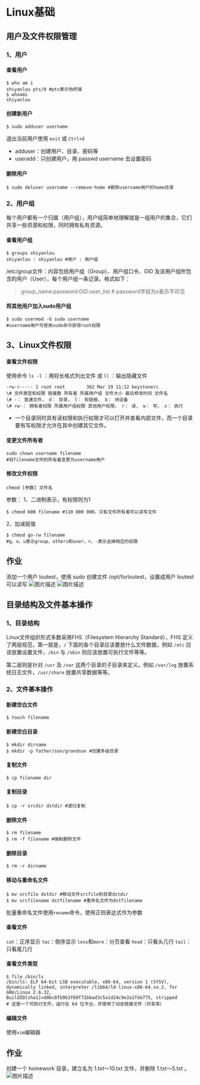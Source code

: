 # Linux基础
## 用户及文件权限管理 
### 1、用户
#### 查看用户
	$ who am i
	shiyanlou pts/0 #pts表示伪终端
	$ whoami 
	shiyanlou
#### 创建新用户 
	$ sudo adduser username
退出当前用户使用 `exit` 或 `Ctrl+d`
* adduser：创建用户、目录、密码等
* useradd：只创建用户，用 passwd username 去设置密码
#### 删除用户
	$ sudo deluser username --remove-home #删除username用户的home目录
### 2、用户组
每个用户都有一个归属（用户组），用户组简单地理解就是一组用户的集合，它们共享一些资源和权限，同时拥有私有资源。
#### 查看用户组
	$ groups shiyanlou
	shiyanlou : shiyanlou #用户 : 用户组
/etc/group文件：内容包括用户组（Group）、用户组口令、GID 及该用户组所包含的用户（User），每个用户组一条记录。格式如下：
>group\_name:password:GID:user\_list
>\# password字段为x表示不可见
#### 将其他用户加入sudo用户组
	$ sudo usermod -G sudo username
	#username用户可使用sudo命令获得root权限
## 3、Linux文件权限
#### 查看文件权限

使用命令
`ls -l` ：用较长格式列出文件
或 `ll` ：输出隐藏文件 
		
	-rw-r----- 1 root root        362 Mar 19 11:12 keystonerc 
	\# 文件类型和权限 链接数 所有者 所属用户组 文件大小 最后修改时间 文件名
	\# -： 普通文件， d： 目录， l： 软链接， b： 块设备
	\# rw-： 拥有者权限 所属用户组权限 其他用户权限， r： 读， w： 写， x： 执行
* 一个目录同时具有读权限和执行权限才可以打开并查看内部文件，而一个目录要有写权限才允许在其中创建其它文件。
#### 变更文件所有者
	sudo chown username filename
	#将filename文件的所有者变更为username用户
#### 修改文件权限
	chmod [参数] 文件名
参数：
1、二进制表示，有权限则为1
	
	$ chmod 600 filename #110 000 000，只有文件所有者可以读写文件
2、加减赋值
	
	$ chmod go-rw filename
	#g、o、u表示group、others和user，+、-表示去掉相应的权限 
## 作业
添加一个用户 loutest，使用 sudo 创建文件 /opt/forloutest，设置成用户 loutest 可以读写
![图片描述](https://dn-simplecloud.shiyanlou.com/courses/uid1079991-20190522-1558506582157)
![图片描述](https://dn-simplecloud.shiyanlou.com/courses/uid1079991-20190522-1558506588549)
## 目录结构及文件基本操作
### 1、目录结构
Linux文件组织形式多数采用FHS（Filesystem Hierarchy Standard），FHS 定义了两层规范，第一层是，`/` 下面的各个目录应该要放什么文件数据，例如 `/etc` 应该放置设置文件，`/bin` 与 `/sbin` 则应该放置可执行文件等等。

第二层则是针对 `/usr` 及 `/var` 这两个目录的子目录来定义。例如 `/var/log` 放置系统日志文件，`/usr/share` 放置共享数据等等。
### 2、文件基本操作
#### 新建空白文件
	$ touch filename
#### 新建空白目录
	$ mkdir dirname 
	$ mkdir -p father/son/grandson #创建多级目录
#### 复制文件
	$ cp filename dir
#### 复制目录
	$ cp -r srcdir dstdir #递归复制
#### 删除文件
	$ rm filename
	$ rm -f filename #强制删除文件
#### 删除目录
	$ rm -r dirname
#### 移动与重命名文件
	$ mv srcfile dstdir #移动文件srcfile到目录dstdir
	$ mv srcfilename dstfilename #重命名文件为dstfilename
批量重命名文件使用`rename`命令，使用正则表达式作为参数
#### 查看文件
`cat`：正序显示
`tac`：倒序显示
`less`和`more`：分页查看
`head`：只看头几行
`tail`：只看尾几行
#### 查看文件类型
	$ file /bin/ls
	/bin/ls: ELF 64-bit LSB executable, x86-64, version 1 (SYSV), dynamically linked, interpreter /lib64/ld-linux-x86-64.so.2, for GNU/Linux 2.6.32, BuildID[sha1]=d0bc0fb9b3f60f72bbad3c5a1d24c9e2a1fde775, stripped
	# 这是一个可执行文件，运行在 64 位平台，并使用了动态链接文件（共享库）
#### 编辑文件
使用`vim`编辑器
## 作业
创建一个 homework 目录，建立名为 1.txt～10.txt 文件，并删除 1.txt～5.txt 。
![图片描述](https://dn-simplecloud.shiyanlou.com/courses/uid1079991-20190521-1558409806218)
